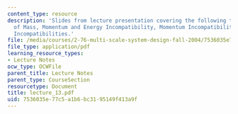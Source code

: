 ```yaml
---
content_type: resource
description: 'Slides from lecture presentation covering the following topics: Principles
  of Mass, Momentum and Energy Incompatibility, Momentum Incompatibilities, Energy
  Incompatibilities.'
file: /media/courses/2-76-multi-scale-system-design-fall-2004/7536035e77c5a1b6bc3195149f413a9f_lecture_13.pdf
file_type: application/pdf
learning_resource_types:
- Lecture Notes
ocw_type: OCWFile
parent_title: Lecture Notes
parent_type: CourseSection
resourcetype: Document
title: lecture_13.pdf
uid: 7536035e-77c5-a1b6-bc31-95149f413a9f
---
```

